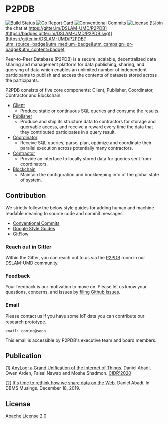 # P2PDB

[![Build Status](https://travis-ci.org/DSLAM-UMD/P2PDB.svg?branch=develop)](https://travis-ci.org/DSLAM-UMD/P2PDB)
[![Go Report Card](https://goreportcard.com/badge/github.com/DSLAM-UMD/P2PDB)](https://goreportcard.com/report/github.com/DSLAM-UMD/P2PDB) [![Conventional Commits](https://img.shields.io/badge/Conventional%20Commits-1.0.0-yellow.svg)](https://conventionalcommits.org)
[![License](https://img.shields.io/badge/license-Apache%202-blue.svg)](LICENSE) [![Join the chat at https://gitter.im/DSLAM-UMD/P2PDB](https://badges.gitter.im/DSLAM-UMD/P2PDB.svg)](https://gitter.im/DSLAM-UMD/P2PDB?utm_source=badge&utm_medium=badge&utm_campaign=pr-badge&utm_content=badge)


Peer-to-Peer Database (P2PDB) is a secure, scalable, decentralized data sharing and management platform for data publishing, sharing, and querying of data which enables an unlimited number of independent participants to publish and access the contents of datasets stored across the participants.

P2PDB consists of five core components: Client, Publisher, Coordinator, Contractor and Blockchain.

- [Client](/client)
    - Produce static or continuous SQL queries and consume the results.
- [Publisher](/publisher)
    - Produce and ship its structure data to contractors for storage and queryable access, and receive a reward every time the data that they contributed participates in a query result.
- [Coordinator](/coordinator)
    - Receive SQL queries, parse, plan, optimize  and coordinate their parallel execution across potentially many contractors.
- [Contractor](/contractor)
    - Provide an interface to locally stored data for queries sent from coordinators.
- [Blockchain](/blockchain)
    - Maintain the configuration and bookkeeping info of the global state of system.

## Contribution

We strictly follow the below style guides for adding human and machine readable meaning to source code and commit messages.

- [Conventional Commits](https://www.conventionalcommits.org/en/v1.0.0/)
- [Google Style Guides](http://google.github.io/styleguide/)
- [GitFlow](https://datasift.github.io/gitflow/IntroducingGitFlow.html)


### Reach out in Gitter

Within the Gitter, you can reach out to us via the [P2PDB](https://gitter.im/DSLAM-UMD) room in our DSLAM-UMD community.

### Feedback

Your feedback is our motivation to move on. Please let us know your questions, concerns, and issues by [filing Github Issues](https://github.com/DSLAM-UMD/P2PDB/issues).

### Email

Please contact us if you have some IoT data you can contribute our research prototype.

`email: coming@soon`


This email is accessible by P2PDB's executive team and board members.

## Publication

[1] [AnyLog: a Grand Unification of the Internet of Things](http://www.cs.umd.edu/~abadi/papers/anylogAbadiEtAl.pdf). Daniel Abadi, Owen Arden, Faisal Nawab and Moshe Shadmon. [CIDR'2020](http://cidrdb.org/cidr2020/program.html)

[2] [It's time to rethink how we share data on the Web](https://dbmsmusings.blogspot.com/2019/12/its-time-to-rethink-how-we-share-data.html). Daniel Abadi. In DBMS Musings. December 18, 2019.

## License

[Apache License 2.0](https://github.com/DSLAM-UMD/P2PDB/blob/master/LICENSE)
